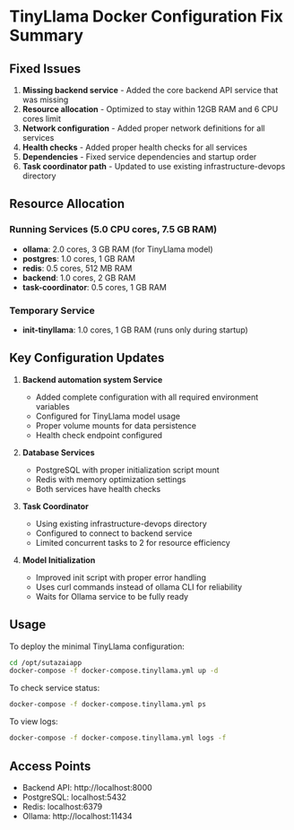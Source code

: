 # TinyLlama Docker Configuration Fix Summary

## Fixed Issues

1. **Missing backend service** - Added the core backend API service that was missing
2. **Resource allocation** - Optimized to stay within 12GB RAM and 6 CPU cores limit
3. **Network configuration** - Added proper network definitions for all services
4. **Health checks** - Added proper health checks for all services
5. **Dependencies** - Fixed service dependencies and startup order
6. **Task coordinator path** - Updated to use existing infrastructure-devops directory

## Resource Allocation

### Running Services (5.0 CPU cores, 7.5 GB RAM)
- **ollama**: 2.0 cores, 3 GB RAM (for TinyLlama model)
- **postgres**: 1.0 cores, 1 GB RAM
- **redis**: 0.5 cores, 512 MB RAM
- **backend**: 1.0 cores, 2 GB RAM
- **task-coordinator**: 0.5 cores, 1 GB RAM

### Temporary Service
- **init-tinyllama**: 1.0 cores, 1 GB RAM (runs only during startup)

## Key Configuration Updates

1. **Backend automation system Service**
   - Added complete configuration with all required environment variables
   - Configured for TinyLlama model usage
   - Proper volume mounts for data persistence
   - Health check endpoint configured

2. **Database Services**
   - PostgreSQL with proper initialization script mount
   - Redis with memory optimization settings
   - Both services have health checks

3. **Task Coordinator**
   - Using existing infrastructure-devops directory
   - Configured to connect to backend service
   - Limited concurrent tasks to 2 for resource efficiency

4. **Model Initialization**
   - Improved init script with proper error handling
   - Uses curl commands instead of ollama CLI for reliability
   - Waits for Ollama service to be fully ready

## Usage

To deploy the minimal TinyLlama configuration:

```bash
cd /opt/sutazaiapp
docker-compose -f docker-compose.tinyllama.yml up -d
```

To check service status:

```bash
docker-compose -f docker-compose.tinyllama.yml ps
```

To view logs:

```bash
docker-compose -f docker-compose.tinyllama.yml logs -f
```

## Access Points

- Backend API: http://localhost:8000
- PostgreSQL: localhost:5432
- Redis: localhost:6379
- Ollama: http://localhost:11434